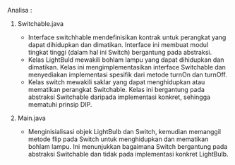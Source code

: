 Analisa :
1. Switchable.java 
   - Interface switchhable mendefinisikan kontrak untuk perangkat yang dapat dihidupkan dan dimatikan. Interface ini membuat modul tingkat tinggi (dalam hal ini Switch) bergantung pada abstraksi. 
   - Kelas LightBuld mewakili bohlam lampu yang dapat dihidupkan dan dimatikan. Kelas ini mengimplementasikan interface Switchable dan menyediakan implementasi spesifik dari metode turnOn dan turnOff. 
   - Kelas switch mewakili saklar yang dapat menghidupkan atau mematikan perangkat Switchable. Kelas ini bergantung pada abstraksi Switchable daripada implementasi konkret, sehingga mematuhi prinsip DIP.


2. Main.java
   - Menginisialisasi objek LightBulb dan Switch, kemudian memanggil metode flip pada Switch untuk menghidupkan dan mematikan bohlam lampu. Ini menunjukkan bagaimana Switch bergantung pada abstraksi Switchable dan tidak pada implementasi konkret LightBulb.

